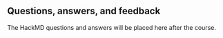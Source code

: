 

## Questions, answers, and feedback

The HackMD questions and answers will be placed here after the course.
